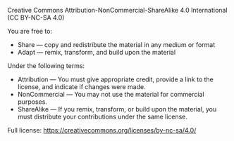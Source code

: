 Creative Commons Attribution-NonCommercial-ShareAlike 4.0 International (CC BY-NC-SA 4.0)

You are free to:
- Share — copy and redistribute the material in any medium or format
- Adapt — remix, transform, and build upon the material

Under the following terms:
- Attribution — You must give appropriate credit, provide a link to the license, and indicate if changes were made.
- NonCommercial — You may not use the material for commercial purposes.
- ShareAlike — If you remix, transform, or build upon the material, you must distribute your contributions under the same license.

Full license: https://creativecommons.org/licenses/by-nc-sa/4.0/
